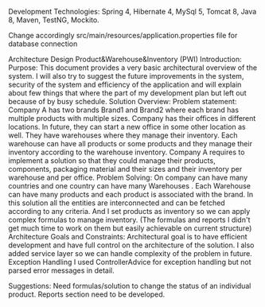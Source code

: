 Development Technologies:
Spring 4, Hibernate 4, MySql 5, Tomcat 8, Java 8, Maven, TestNG, Mockito.

Change accordingly src/main/resources/application.properties file for database connection

Architecture Design
Product&Warehouse&Inventory (PWI)
Introduction:
Purpose:
This document provides a very basic  architectural overview of the system. I will also try to suggest the future improvements in the system, security of the system and efficiency of the application and will explain about few things that where the part of my development plan but left out because of by busy schedule.
Solution Overview:
Problem statement:
Company A has two brands Brand1 and Brand2 where each brand has multiple products with multiple sizes. Company has their offices in different locations. In future, they can start a new office in some other location as well. They have warehouses where they manage their inventory. Each warehouse can have all products or some products and they manage their inventory according to the warehouse inventory. Company A requires to implement a solution so that they could manage their products, components, packaging material and their sizes and their inventory per warehouse and per office.
Problem Solving:
On company can have many countries and one country can have many Warehouses . Each Warehouse can have many products and each product is associated with the brand. In this solution all the entities are interconnected and can be fetched according to any criteria. And I set products as inventory so we can apply complex formulas to manage inventory. (The formulas and reports I didn't get much time to work on them but easily achievable on current structure) 
Architecture Goals and Constraints:
Architectural goal is to have efficient development and have full control on the architecture of the solution. I also added service layer so we can handle complexity of the problem in future.
Exception Handling
I used ControllerAdvice for exception handling but not parsed error messages in detail. 

Suggestions: 
Need formulas/solution to change the status of an individual product.
Reports section need to be developed.



